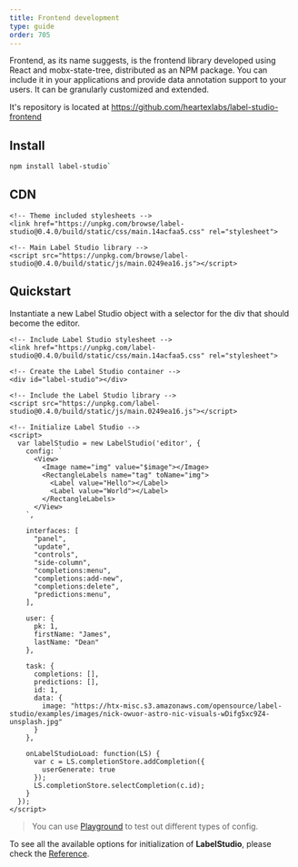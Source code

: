 ```yaml
---
title: Frontend development
type: guide
order: 705
---
```


Frontend, as its name suggests, is the frontend library developed using React and mobx-state-tree, distributed as an NPM package. You can include it in your applications and provide data annotation support to your users. It can be granularly customized and extended.

It's repository is located at https://github.com/heartexlabs/label-studio-frontend

## Install

```bash
npm install label-studio`
```

## CDN

```xhtml
<!-- Theme included stylesheets -->
<link href="https://unpkg.com/browse/label-studio@0.4.0/build/static/css/main.14acfaa5.css" rel="stylesheet">

<!-- Main Label Studio library -->
<script src="https://unpkg.com/browse/label-studio@0.4.0/build/static/js/main.0249ea16.js"></script>
```

## Quickstart

Instantiate a new Label Studio object with a selector for the div that should become the editor.

```xhtml
<!-- Include Label Studio stylesheet -->
<link href="https://unpkg.com/label-studio@0.4.0/build/static/css/main.14acfaa5.css" rel="stylesheet">

<!-- Create the Label Studio container -->
<div id="label-studio"></div>

<!-- Include the Label Studio library -->
<script src="https://unpkg.com/label-studio@0.4.0/build/static/js/main.0249ea16.js"></script>

<!-- Initialize Label Studio -->
<script>
  var labelStudio = new LabelStudio('editor', {
    config: `
      <View>
        <Image name="img" value="$image"></Image>
        <RectangleLabels name="tag" toName="img">
          <Label value="Hello"></Label>
          <Label value="World"></Label>  
        </RectangleLabels>
      </View>
    `,

    interfaces: [
      "panel",
      "update",
      "controls",
      "side-column",
      "completions:menu",
      "completions:add-new",
      "completions:delete",
      "predictions:menu",
    ],

    user: {
      pk: 1,
      firstName: "James",
      lastName: "Dean"
    },

    task: {
      completions: [],
      predictions: [],
      id: 1,
      data: {
        image: "https://htx-misc.s3.amazonaws.com/opensource/label-studio/examples/images/nick-owuor-astro-nic-visuals-wDifg5xc9Z4-unsplash.jpg"
      }
    },
    
    onLabelStudioLoad: function(LS) {
      var c = LS.completionStore.addCompletion({
        userGenerate: true
      });
      LS.completionStore.selectCompletion(c.id);
    }
  });
</script>
```

> You can use [Playground](/playground) to test out different types of config.

To see all the available options for initialization of **LabelStudio**, please check the [Reference](frontend_reference.html).
